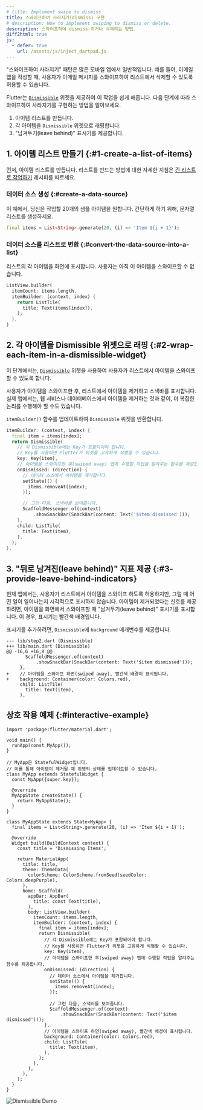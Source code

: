 ```yaml
---
# title: Implement swipe to dismiss
title: 스와이프하여 사라지기(dismiss) 구현
# description: How to implement swiping to dismiss or delete.
description: 스와이프하여 dismiss 하거나 삭제하는 방법.
diff2html: true
js:
  - defer: true
    url: /assets/js/inject_dartpad.js
---
```


<?code-excerpt path-base="cookbook/gestures/dismissible"?>

"스와이프하여 사라지기" 패턴은 많은 모바일 앱에서 일반적입니다. 
예를 들어, 이메일 앱을 작성할 때, 사용자가 이메일 메시지를 스와이프하여 리스트에서 삭제할 수 있도록 허용할 수 있습니다.

Flutter는 [`Dismissible`][] 위젯을 제공하여 이 작업을 쉽게 해줍니다. 
다음 단계에 따라 스와이프하여 사라지기를 구현하는 방법을 알아보세요.

  1. 아이템 리스트를 만듭니다.
  2. 각 아이템을 `Dismissible` 위젯으로 래핑합니다.
  3. "남겨두기(leave behind)" 표시기를 제공합니다.

## 1. 아이템 리스트 만들기 {:#1-create-a-list-of-items}

먼저, 아이템 리스트를 만듭니다. 
리스트를 만드는 방법에 대한 자세한 지침은 [긴 리스트로 작업하기][Working with long lists] 레시피를 따르세요.

### 데이터 소스 생성 {:#create-a-data-source}

이 예에서, 당신은 작업할 20개의 샘플 아이템을 원합니다. 간단하게 하기 위해, 문자열 리스트를 생성하세요.

<?code-excerpt "lib/main.dart (Items)"?>
```dart
final items = List<String>.generate(20, (i) => 'Item ${i + 1}');
```

### 데이터 소스를 리스트로 변환 {:#convert-the-data-source-into-a-list}

리스트의 각 아이템을 화면에 표시합니다. 사용자는 아직 이 아이템을 스와이프할 수 없습니다.

<?code-excerpt "lib/step1.dart (ListView)" replace="/^body: //g;/^\),$/)/g"?>
```dart
ListView.builder(
  itemCount: items.length,
  itemBuilder: (context, index) {
    return ListTile(
      title: Text(items[index]),
    );
  },
)
```

## 2. 각 아이템을 Dismissible 위젯으로 래핑 {:#2-wrap-each-item-in-a-dismissible-widget}

이 단계에서는, [`Dismissible`][] 위젯을 사용하여 사용자가 리스트에서 아이템을 스와이프할 수 있도록 합니다.

사용자가 아이템을 스와이프한 후, 리스트에서 아이템을 제거하고 스낵바를 표시합니다. 
실제 앱에서는, 웹 서비스나 데이터베이스에서 아이템을 제거하는 것과 같이, 더 복잡한 논리를 수행해야 할 수도 있습니다.

`itemBuilder()` 함수를 업데이트하여 `Dismissible` 위젯을 반환합니다.

<?code-excerpt "lib/step2.dart (Dismissible)"?>
```dart
itemBuilder: (context, index) {
  final item = items[index];
  return Dismissible(
    // 각 Dismissible에는 Key가 포함되어야 합니다. 
    // Key를 사용하면 Flutter가 위젯을 고유하게 식별할 수 있습니다.
    key: Key(item),
    // 아이템을 스와이프한 후(swiped away) 앱에 수행할 작업을 알려주는 함수를 제공합니다.
    onDismissed: (direction) {
      // 데이터 소스에서 아이템을 제거합니다.
      setState(() {
        items.removeAt(index);
      });

      // 그런 다음, 스낵바를 보여줍니다.
      ScaffoldMessenger.of(context)
          .showSnackBar(SnackBar(content: Text('$item dismissed')));
    },
    child: ListTile(
      title: Text(item),
    ),
  );
},
```

## 3. "뒤로 남겨진(leave behind)" 지표 제공 {:#3-provide-leave-behind-indicators}

현재 앱에서는, 사용자가 리스트에서 아이템을 스와이프 하도록 허용하지만, 그럴 때 어떤 일이 일어나는지 시각적으로 표시하지 않습니다. 
아이템이 제거되었다는 신호를 제공하려면, 아이템을 화면에서 스와이프할 때 "남겨두기(leave behind)" 표시기를 표시합니다. 
이 경우, 표시기는 빨간색 배경입니다.

표시기를 추가하려면, `Dismissible`에 `background` 매개변수를 제공합니다.


```diff2html
--- lib/step2.dart (Dismissible)
+++ lib/main.dart (Dismissible)
@@ -16,6 +16,8 @@
       ScaffoldMessenger.of(context)
           .showSnackBar(SnackBar(content: Text('$item dismissed')));
     },
+    // 아이템을 스와이프 하면(swiped away), 빨간색 배경이 표시됩니다.
+    background: Container(color: Colors.red),
     child: ListTile(
       title: Text(item),
     ),
```

## 상호 작용 예제 {:#interactive-example}

<?code-excerpt "lib/main.dart"?>
```dartpad title="Flutter Swipe to Dismiss hands-on example in DartPad" run="true"
import 'package:flutter/material.dart';

void main() {
  runApp(const MyApp());
}

// MyApp은 StatefulWidget입니다. 
// 이를 통해 아이템이 제거될 때 위젯의 상태를 업데이트할 수 있습니다.
class MyApp extends StatefulWidget {
  const MyApp({super.key});

  @override
  MyAppState createState() {
    return MyAppState();
  }
}

class MyAppState extends State<MyApp> {
  final items = List<String>.generate(20, (i) => 'Item ${i + 1}');

  @override
  Widget build(BuildContext context) {
    const title = 'Dismissing Items';

    return MaterialApp(
      title: title,
      theme: ThemeData(
        colorScheme: ColorScheme.fromSeed(seedColor: Colors.deepPurple),
      ),
      home: Scaffold(
        appBar: AppBar(
          title: const Text(title),
        ),
        body: ListView.builder(
          itemCount: items.length,
          itemBuilder: (context, index) {
            final item = items[index];
            return Dismissible(
              // 각 Dismissible에는 Key가 포함되어야 합니다. 
              // Key를 사용하면 Flutter가 위젯을 고유하게 식별할 수 있습니다.
              key: Key(item),
              // 아이템을 스와이프한 후(swiped away) 앱에 수행할 작업을 알려주는 함수를 제공합니다.
              onDismissed: (direction) {
                // 데이터 소스에서 아이템을 제거합니다.
                setState(() {
                  items.removeAt(index);
                });

                // 그런 다음, 스낵바를 보여줍니다.
                ScaffoldMessenger.of(context)
                    .showSnackBar(SnackBar(content: Text('$item dismissed')));
              },
              // 아이템을 스와이프 하면(swiped away), 빨간색 배경이 표시됩니다.
              background: Container(color: Colors.red),
              child: ListTile(
                title: Text(item),
              ),
            );
          },
        ),
      ),
    );
  }
}
```

<noscript>
  <img src="/assets/images/docs/cookbook/dismissible.gif" alt="Dismissible Demo" class="site-mobile-screenshot" />
</noscript>


[`Dismissible`]: {{site.api}}/flutter/widgets/Dismissible-class.html
[Working with long lists]: /cookbook/lists/long-lists
